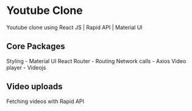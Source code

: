 # Youtube Clone
Youtube clone using React JS | Rapid API | Material UI

## Core Packages
Styling - Material UI
React Router - Routing
Network calls - Axios
Video player - Videojs

## Video uploads
Fetching videos with Rapid API
